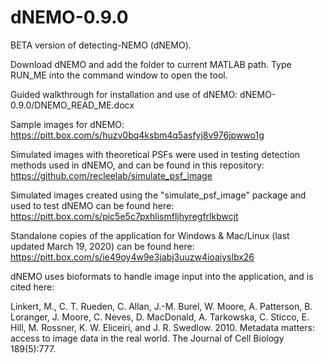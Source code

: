 # dNEMO-0.9.0
BETA version of detecting-NEMO (dNEMO). 

Download dNEMO and add the folder to current MATLAB path. Type RUN_ME into the command window to open the tool.

Guided walkthrough for installation and use of dNEMO:
dNEMO-0.9.0/DNEMO_READ_ME.docx

Sample images for dNEMO:
https://pitt.box.com/s/huzv0bq4ksbm4q5asfyj8v976jpwwo1g

Simulated images with theoretical PSFs were used in testing detection methods used in dNEMO, and can be found in this repository: 
https://github.com/recleelab/simulate_psf_image

Simulated images created using the "simulate_psf_image" package and used to test dNEMO can be found here:
https://pitt.box.com/s/pic5e5c7pxhlismfljhyregfrlkbwcjt

Standalone copies of the application for Windows & Mac/Linux (last updated March 19, 2020) can be found here:
https://pitt.box.com/s/ie49oy4w9e3jabj3uuzw4ioaiyslbx26

dNEMO uses bioformats to handle image input into the application, and is cited here:

Linkert, M., C. T. Rueden, C. Allan, J.-M. Burel, W. Moore, A. Patterson, B. Loranger, J. Moore, C. Neves, D. MacDonald, A. Tarkowska, C. Sticco, E. Hill, M. Rossner, K. W. Eliceiri, and J. R. Swedlow. 2010. Metadata matters: access to image data in the real world. The Journal of Cell Biology 189(5):777.

